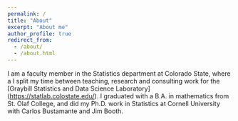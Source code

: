 ```yaml
---
permalink: /
title: "About"
excerpt: "About me"
author_profile: true
redirect_from: 
  - /about/
  - /about.html
---
```


I am a faculty member in the Statistics department at Colorado State, where a I split my time between teaching, research and consulting work for the [Graybill Statistics and Data Science Laboratory] (https://statlab.colostate.edu/).
I graduated with a B.A. in mathematics from St. Olaf College, and did my Ph.D. work in Statistics at Cornell University with Carlos Bustamante and Jim Booth.
